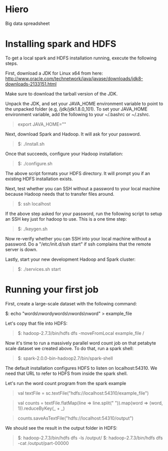 # Hiero
Big data spreadsheet


# Installing spark and HDFS

To get a local spark and HDFS installation running, execute the following steps.

First, download a JDK for Linux x64 from here: http://www.oracle.com/technetwork/java/javase/downloads/jdk8-downloads-2133151.html

Make sure to download the tarball version of the JDK.

Unpack the JDK, and set your JAVA_HOME environment variable to point to the unpacked folder (e.g, <fully qualified path to>/jdk/jdk1.8.0_101). To set your JAVA_HOME environment variable, add the following to your ~/.bashrc or ~/.zshrc.

> export JAVA_HOME="<path-to-jdk-folder>"


Next, download Spark and Hadoop. It will ask for your password.

> $: ./install.sh


Once that succeeds, configure your Hadoop installation:

> $: ./configure.sh


The above script formats your HDFS directory. It will prompt you if an existing HDFS installation exists.

Next, test whether you can SSH without a password to your local machine because Hadoop needs that to transfer files around.

> $: ssh localhost

If the above step asked for your password, run the following script to setup an SSH key just for hadoop to use. This is a one time step:

> $: ./keygen.sh

Now re-verify whether you can SSH into your local machine without a password. Do a "/etc/init.d/ssh start" if ssh complains that the remote server is down.

Lastly, start your new development Hadoop and Spark cluster:

> $: ./services.sh start



# Running your first job

First, create a large-scale dataset with the following command:

$: echo "words\nwordywords\nwords\nword" > example_file

Let's copy that file into HDFS:

> $: hadoop-2.7.3/bin/hdfs dfs -moveFromLocal example_file /

Now it's time to run a massively parallel word count job on that petabyte scale dataset we created
above. To do that, run a spark shell:

> $: spark-2.0.0-bin-hadoop2.7/bin/spark-shell

The default installation configures HDFS to listen on localhost:54310. We need that URL
to refer to HDFS from inside the spark shell.

Let's run the word count program from the spark example

>  val textFile = sc.textFile("hdfs://localhost:54310/example_file")

>  val counts = textFile.flatMap(line => line.split(" ")).map(word => (word, 1)).reduceByKey(_ + _)

>  counts.saveAsTextFile("hdfs://localhost:54310/output")


We should see the result in the output folder in HDFS:

> $: hadoop-2.7.3/bin/hdfs dfs -ls /output/
> $: hadoop-2.7.3/bin/hdfs dfs -cat /output/part-00000

